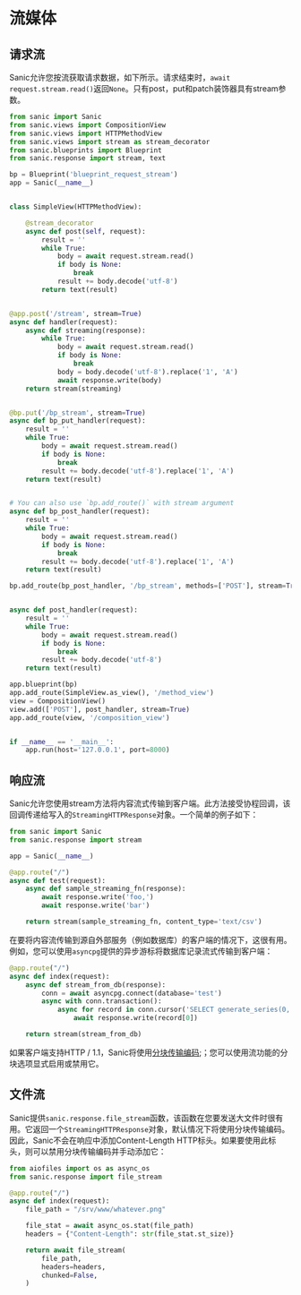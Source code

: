# 流媒体

## 请求流

Sanic允许您按流获取请求数据，如下所示。请求结束时，`await request.stream.read()`返回`None`。只有post，put和patch装饰器具有stream参数。

```python
from sanic import Sanic
from sanic.views import CompositionView
from sanic.views import HTTPMethodView
from sanic.views import stream as stream_decorator
from sanic.blueprints import Blueprint
from sanic.response import stream, text

bp = Blueprint('blueprint_request_stream')
app = Sanic(__name__)


class SimpleView(HTTPMethodView):

    @stream_decorator
    async def post(self, request):
        result = ''
        while True:
            body = await request.stream.read()
            if body is None:
                break
            result += body.decode('utf-8')
        return text(result)


@app.post('/stream', stream=True)
async def handler(request):
    async def streaming(response):
        while True:
            body = await request.stream.read()
            if body is None:
                break
            body = body.decode('utf-8').replace('1', 'A')
            await response.write(body)
    return stream(streaming)


@bp.put('/bp_stream', stream=True)
async def bp_put_handler(request):
    result = ''
    while True:
        body = await request.stream.read()
        if body is None:
            break
        result += body.decode('utf-8').replace('1', 'A')
    return text(result)


# You can also use `bp.add_route()` with stream argument
async def bp_post_handler(request):
    result = ''
    while True:
        body = await request.stream.read()
        if body is None:
            break
        result += body.decode('utf-8').replace('1', 'A')
    return text(result)

bp.add_route(bp_post_handler, '/bp_stream', methods=['POST'], stream=True)


async def post_handler(request):
    result = ''
    while True:
        body = await request.stream.read()
        if body is None:
            break
        result += body.decode('utf-8')
    return text(result)

app.blueprint(bp)
app.add_route(SimpleView.as_view(), '/method_view')
view = CompositionView()
view.add(['POST'], post_handler, stream=True)
app.add_route(view, '/composition_view')


if __name__ == '__main__':
    app.run(host='127.0.0.1', port=8000)
```

## 响应流

Sanic允许您使用stream方法将内容流式传输到客户端。此方法接受协程回调，该回调传递给写入的`StreamingHTTPResponse`对象。一个简单的例子如下：

```python
from sanic import Sanic
from sanic.response import stream

app = Sanic(__name__)

@app.route("/")
async def test(request):
    async def sample_streaming_fn(response):
        await response.write('foo,')
        await response.write('bar')

    return stream(sample_streaming_fn, content_type='text/csv')
```

在要将内容流传输到源自外部服务（例如数据库）的客户端的情况下，这很有用。例如，您可以使用`asyncpg`提供的异步游标将数据库记录流式传输到客户端：

```python
@app.route("/")
async def index(request):
    async def stream_from_db(response):
        conn = await asyncpg.connect(database='test')
        async with conn.transaction():
            async for record in conn.cursor('SELECT generate_series(0, 10)'):
                await response.write(record[0])

    return stream(stream_from_db)
```

如果客户端支持HTTP / 1.1，Sanic将使用[分块传输编码](https://en.wikipedia.org/wiki/Chunked_transfer_encoding);；您可以使用流功能的分块选项显式启用或禁用它。

## 文件流

Sanic提供`sanic.response.file_stream`函数，该函数在您要发送大文件时很有用。它返回一个`StreamingHTTPResponse`对象，默认情况下将使用分块传输编码。因此，Sanic不会在响应中添加Content-Length HTTP标头。如果要使用此标头，则可以禁用分块传输编码并手动添加它：

```python
from aiofiles import os as async_os
from sanic.response import file_stream

@app.route("/")
async def index(request):
    file_path = "/srv/www/whatever.png"

    file_stat = await async_os.stat(file_path)
    headers = {"Content-Length": str(file_stat.st_size)}

    return await file_stream(
        file_path,
        headers=headers,
        chunked=False,
    )
```

